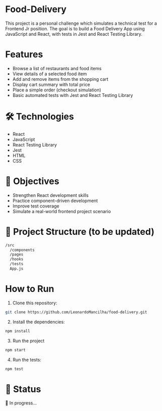 # Food-Delivery

This project is a personal challenge which simulates a technical test for a Frontend Jr position.
The goal is to build a Food Delivery App using JavaScript and React, with tests in Jest and React Testing Library.

# Features

- Browse a list of restaurants and food items
- View details of a selected food item
- Add and remove items from the shopping cart
- Display cart summary with total price
- Place a simple order (checkout simulation)
- Basic automated tests with Jest and React Testing Library


# 🛠️ Technologies

- React
- JavaScript
- React Testing Library
- Jest
- HTML
- CSS

# 🎯 Objectives

- Strengthen React development skills
- Practice component-driven development
- Improve test coverage
- Simulate a real-world frontend project scenario

# 📂 Project Structure (to be updated)

```bash
/src 
  /components
  /pages
  /hooks
  /tests
  App.js
```

# How to Run

1. Clone this repository:
```bash
git clone https://github.com/LeonardoMancilha/food-delivery.git
```

2. Install the dependencies:
```bash
npm install
```

3. Run the project
```bash
npm start
```

4. Run the tests:
```bash
npm test
```

# 📌 Status

🚧 In progress...
